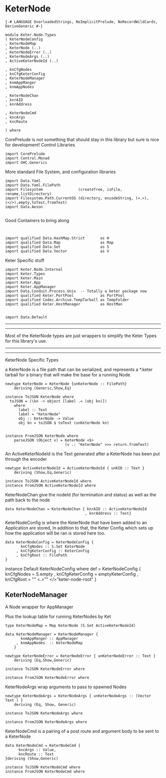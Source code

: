 # KeterNode

``` {.sourceCode .literate .haskell}
{-# LANGUAGE OverloadedStrings, NoImplicitPrelude, NoRecordWildCards, DeriveGeneric #-}
```

``` {.sourceCode .literate .haskell}
module Keter.Node.Types 
( KeterNodeConfig 
, KeterNodeMap
, KeterNode (..)
, KeterNodeError (..)
, KeterNodeArgs (..) 
, ActiveKeterNodeId (..) 

, knCfgNodes 
, knCfgKeterConfig
, KeterNodeManager
, knmAppManger
, knmAppNodes

, KeterNodeChan
, knrAID
, knrAddress 

, KeterNodeCmd
, kncArgs 
, kncRoute 

) where
```

CorePrelude is not something that should stay in this library but sure is nice for development! Control Libraries

``` {.sourceCode .literate .haskell}
import CorePrelude
import Control.Monad 
import GHC.Generics
```

More standard File System, and configuration libraries

``` {.sourceCode .literate .haskell}
import Data.Yaml
import Data.Yaml.FilePath
import Filesystem                (createTree, isFile, rename,listDirectory)
import Filesystem.Path.CurrentOS (directory, encodeString, (<.>),(</>),empty,toText,fromText)
import Data.Aeson
       
```

Good Containers to bring along

``` {.sourceCode .literate .haskell}


import qualified Data.HashMap.Strict       as H 
import qualified Data.Map                  as Map
import qualified Data.Set                  as S
import qualified Data.Vector               as V
```

Keter Specific stuff

``` {.sourceCode .literate .haskell}
import Keter.Node.Internal
import Keter.Types
import Keter.Main
import Keter.App
import Keter.AppManager
import Data.Conduit.Process.Unix  -- Totally a keter package now
import qualified Keter.PortPool            as PortPool
import qualified Codec.Archive.TempTarball as TempFolder
import qualified Keter.HostManager         as HostMan


import Data.Default
```

--------------------------------------------------
--------------------------------------------------

Most of the KeterNode types are just wrappers to simplify the Keter Types for this library's use.

--------------------------------------------------
--------------------------------------------------

KeterNode Specific Types

a KeterNode is a file path that can be serialized, and represents a \*.keter tarball for a binary that will make the base for a running Node.

``` {.sourceCode .literate .haskell}
newtype KeterNode = KeterNode {unKeterNode :: FilePath}
    deriving (Generic,Show,Eq)

instance ToJSON KeterNode where 
  toJSON = (\kn -> object [label .= (obj kn)])
    where 
      label :: Text 
      label = "KeterNode"
      obj :: KeterNode -> Value
      obj kn = toJSON $ toText (unKeterNode kn)
                   

instance FromJSON KeterNode where 
    parseJSON (Object v) = KeterNode <$> 
                           (v .: "KeterNode" >>= return.fromText)
```

An ActiveKeterNodeId is the Text generated after a KeterNode has been put through the encoder

``` {.sourceCode .literate .haskell}
newtype ActiveKeterNodeId = ActiveKeterNodeId { unKID :: Text } 
    deriving (Show,Eq,Generic) 

instance ToJSON ActiveKeterNodeId where 
instance FromJSON ActiveKeterNodeId where 
```

KeterNodeChan give the nodeId (for termination and status) as well as the path back to the node

``` {.sourceCode .literate .haskell}
data KeterNodeChan = KeterNodeChan { knrAID :: ActiveKeterNodeId
                                    , knrAddress :: Text}
```

KeterNodeConfig is where the KeterNode that have been added to an Application are stored, In addition to that, the Keter Config which sets up how the application will be ran is stored here too.

``` {.sourceCode .literate .haskell}
data KeterNodeConfig = KeterNodeConfig { 
       knCfgNodes :: S.Set KeterNode
     , knCfgKeterConfig :: KeterConfig
     , knCfgRoot :: FilePath
}
```

instance Default KeterNodeConfig where def = KeterNodeConfig { knCfgNodes = S.empty , knCfgKeterConfig = emptyKeterConfig , knCfgRoot = "" \<.\>"" \</\>"keter-node-root" }

KeterNodeManager
----------------

A Node wrapper for AppManager

Plus the lookup table for running KeterNodes by Ket

``` {.sourceCode .literate .haskell}
type KeterNodeMap = Map KeterNode (S.Set ActiveKeterNodeId)

data KeterNodeManager = KeterNodeManager { 
       knmAppManger :: AppManager 
     , knmAppNodes  :: KeterNodeMap 
    } 
```

``` {.sourceCode .literate .haskell}
newtype KeterNodeError = KeterNodeError { unKeterNodeError :: Text }
    deriving (Eq,Show,Generic)

instance ToJSON KeterNodeError where 

instance FromJSON KeterNodeError where 
```

KeterNodeArgs wrap arguments to pass to spawned Nodes

``` {.sourceCode .literate .haskell}
newtype KeterNodeArgs = KeterNodeArgs { unKeterNodeArgs :: (Vector Text ) }
    deriving (Eq, Show, Generic) 

instance ToJSON KeterNodeArgs where 

instance FromJSON KeterNodeArgs where 
```

KeterNodeCmd is a pairing of a post route and argument body to be sent to a KeterNode

``` {.sourceCode .literate .haskell}
data KeterNodeCmd = KeterNodeCmd { 
      kncArgs :: Value, 
      kncRoute :: Text
}deriving (Show,Generic)

instance ToJSON KeterNodeCmd where 
instance FromJSON KeterNodeCmd where 
```
